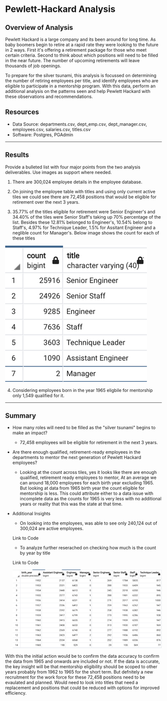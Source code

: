 # Pewlett-Hackard Analysis

## Overview of Analysis

Pewlett Hackard is a large company and its been around for long time. As baby boomers begin to retire at a rapid rate they were looking to the future in 2 ways. First it's offering a retirement package for those who meet certain criteria. Second to think about which positions will need to be filled in the near future. The number of upcoming retirements will leave thousands of job openings.

To prepare for the silver tsunami, this analysis is focussed on determining the number of retiring employees per title, and identify employees who are eligible to participate in a mentorship program. With this data, perform an additional analysis on the patterns seen and help Pewlett Hackard with these observations and recommendations.

## Resources
- Data Source: departments.csv, dept_emp.csv, dept_manager.csv, employees.csv, salaries.csv, titles.csv
- Software: Postgres, PGAdmin

---

## Results

Provide a bulleted list with four major points from the two analysis deliverables. Use images as support where needed.

1. There are 300,024 employee details in the employee database.

2. On joining the employee table with titles and using only current active tiles we could see there are 72,458 positions that would be eligible for retirement over the next 3 years.

3. 35.77% of the titles eligible for retirement were Senior Engineer's and 34.40% of the tiles were Senior Staff's taking up 70% percentage of the list. Besides these 12.81% belonged to Engineer's, 10.54% belong to Staff's, 4.97% for Technique Leader, 1.5% for Assitant Engineer and a neglible count for Manager's. Below image shows the count for each of these titles

![RetiringTitlesCount](Analysis%20Projects%20Folder/Pewlett-Hackard-Analysis%20Folder/RetiringTitlesCount.png)

4. Considering employees born in the year 1965 eligbile for mentorship only 1,549 qualified for it. 

---

## Summary

- How many roles will need to be filled as the "silver tsunami" begins to make an impact?
    - 72,458 employees will be eligible for retirement in the next 3 years.

- Are there enough qualified, retirement-ready employees in the departments to mentor the next generation of Pewlett Hackard employees?
    - Looking at the count across tiles, yes it looks like there are enough qualified, retirement ready employees to mentor, At an average we can around 18,000 employees for each birth year excluding 1965. But looking at data from 1965 birth year the count eligible for mentorship is less. This could attribute either to a data issue with incomplete data as the counts for 1965 is very less with no additional years or reality that this was the state at that time. 

- Additional Insights
    - On looking into the employees, was able to see only 240,124 out of 300,024 are active employees.

    Link to Code

    - To analyze further reserached on checking how much is the count by year by title

    Link to Code

    ![byyearcnt](Analysis%20Projects%20Folder/Pewlett-Hackard-Analysis%20Folder/byyearcnt.png)

With this the initial action would be to confirm the data accuracy to confirm the data from 1965 and onwards are included or not. If the data is accurate, the key insight will be that mentorship eligibility should be scoped to other years probably from 1962 to 1965 for the short term. But defnitely a new recruitment for the work force for these 72,458 positions need to be evaulated and planned. Would need to look into titles that need a replacement and positions that could be reduced with options for improved efficiency.

